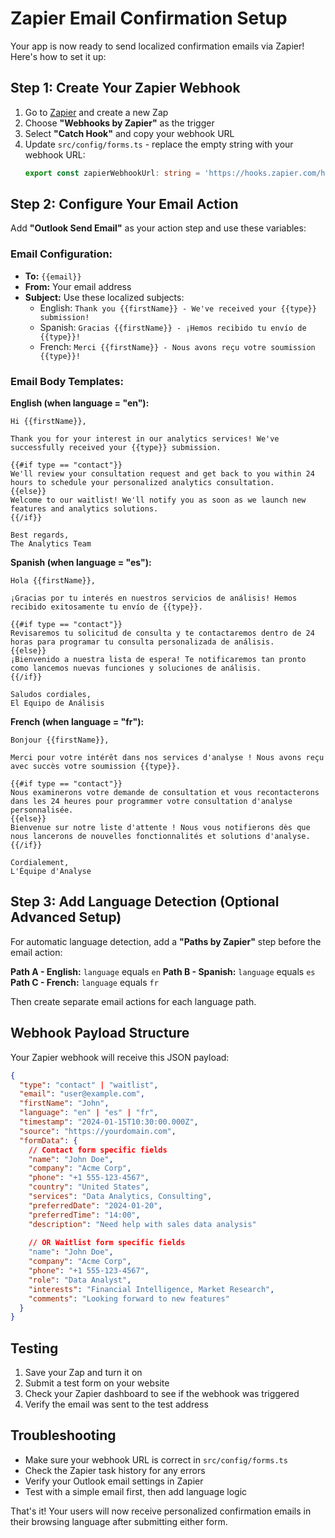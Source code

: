 # Zapier Email Confirmation Setup

Your app is now ready to send localized confirmation emails via Zapier! Here's how to set it up:

## Step 1: Create Your Zapier Webhook

1. Go to [Zapier](https://zapier.com) and create a new Zap
2. Choose **"Webhooks by Zapier"** as the trigger
3. Select **"Catch Hook"** and copy your webhook URL
4. Update `src/config/forms.ts` - replace the empty string with your webhook URL:
   ```typescript
   export const zapierWebhookUrl: string = 'https://hooks.zapier.com/hooks/catch/YOUR_ID/YOUR_KEY';
   ```

## Step 2: Configure Your Email Action

Add **"Outlook Send Email"** as your action step and use these variables:

### Email Configuration:
- **To:** `{{email}}`
- **From:** Your email address
- **Subject:** Use these localized subjects:
  - English: `Thank you {{firstName}} - We've received your {{type}} submission!`
  - Spanish: `Gracias {{firstName}} - ¡Hemos recibido tu envío de {{type}}!`
  - French: `Merci {{firstName}} - Nous avons reçu votre soumission {{type}}!`

### Email Body Templates:

**English (when language = "en"):**
```
Hi {{firstName}},

Thank you for your interest in our analytics services! We've successfully received your {{type}} submission.

{{#if type == "contact"}}
We'll review your consultation request and get back to you within 24 hours to schedule your personalized analytics consultation.
{{else}}
Welcome to our waitlist! We'll notify you as soon as we launch new features and analytics solutions.
{{/if}}

Best regards,
The Analytics Team
```

**Spanish (when language = "es"):**
```
Hola {{firstName}},

¡Gracias por tu interés en nuestros servicios de análisis! Hemos recibido exitosamente tu envío de {{type}}.

{{#if type == "contact"}}
Revisaremos tu solicitud de consulta y te contactaremos dentro de 24 horas para programar tu consulta personalizada de análisis.
{{else}}
¡Bienvenido a nuestra lista de espera! Te notificaremos tan pronto como lancemos nuevas funciones y soluciones de análisis.
{{/if}}

Saludos cordiales,
El Equipo de Análisis
```

**French (when language = "fr"):**
```
Bonjour {{firstName}},

Merci pour votre intérêt dans nos services d'analyse ! Nous avons reçu avec succès votre soumission {{type}}.

{{#if type == "contact"}}
Nous examinerons votre demande de consultation et vous recontacterons dans les 24 heures pour programmer votre consultation d'analyse personnalisée.
{{else}}
Bienvenue sur notre liste d'attente ! Nous vous notifierons dès que nous lancerons de nouvelles fonctionnalités et solutions d'analyse.
{{/if}}

Cordialement,
L'Équipe d'Analyse
```

## Step 3: Add Language Detection (Optional Advanced Setup)

For automatic language detection, add a **"Paths by Zapier"** step before the email action:

**Path A - English:** `language` equals `en`
**Path B - Spanish:** `language` equals `es`  
**Path C - French:** `language` equals `fr`

Then create separate email actions for each language path.

## Webhook Payload Structure

Your Zapier webhook will receive this JSON payload:

```json
{
  "type": "contact" | "waitlist",
  "email": "user@example.com",
  "firstName": "John",
  "language": "en" | "es" | "fr",
  "timestamp": "2024-01-15T10:30:00.000Z",
  "source": "https://yourdomain.com",
  "formData": {
    // Contact form specific fields
    "name": "John Doe",
    "company": "Acme Corp",
    "phone": "+1 555-123-4567",
    "country": "United States",
    "services": "Data Analytics, Consulting",
    "preferredDate": "2024-01-20",
    "preferredTime": "14:00",
    "description": "Need help with sales data analysis"
    
    // OR Waitlist form specific fields
    "name": "John Doe", 
    "company": "Acme Corp",
    "phone": "+1 555-123-4567",
    "role": "Data Analyst",
    "interests": "Financial Intelligence, Market Research",
    "comments": "Looking forward to new features"
  }
}
```

## Testing

1. Save your Zap and turn it on
2. Submit a test form on your website
3. Check your Zapier dashboard to see if the webhook was triggered
4. Verify the email was sent to the test address

## Troubleshooting

- Make sure your webhook URL is correct in `src/config/forms.ts`
- Check the Zapier task history for any errors
- Verify your Outlook email settings in Zapier
- Test with a simple email first, then add language logic

That's it! Your users will now receive personalized confirmation emails in their browsing language after submitting either form.